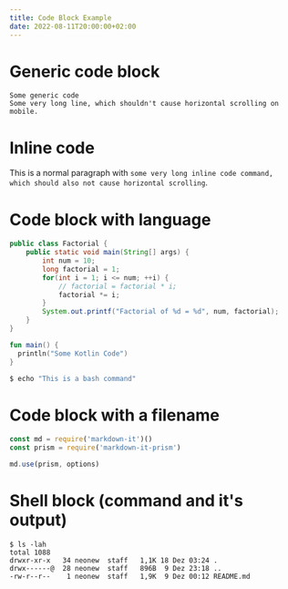```yaml
---
title: Code Block Example
date: 2022-08-11T20:00:00+02:00
---
```


# Generic code block

```
Some generic code
Some very long line, which shouldn't cause horizontal scrolling on mobile.
```

# Inline code

This is a normal paragraph with `some very long inline code command, which should also not cause horizontal scrolling`.

# Code block with language

```java
public class Factorial {
    public static void main(String[] args) {
        int num = 10;
        long factorial = 1;
        for(int i = 1; i <= num; ++i) {
            // factorial = factorial * i;
            factorial *= i;
        }
        System.out.printf("Factorial of %d = %d", num, factorial);
    }
}
```

```kotlin
fun main() {
  println("Some Kotlin Code")
}
```

```bash
$ echo "This is a bash command"
```

# Code block with a filename

```js {data-filename=test.js}
const md = require('markdown-it')()
const prism = require('markdown-it-prism')

md.use(prism, options)
```

# Shell block (command and it's output)

```shell-session
$ ls -lah
total 1088
drwxr-xr-x   34 neonew  staff   1,1K 18 Dez 03:24 .
drwx------@  28 neonew  staff   896B  9 Dez 23:18 ..
-rw-r--r--    1 neonew  staff   1,9K  9 Dez 00:12 README.md
````
